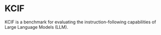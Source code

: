 # KCIF
KCIF is a benchmark for evaluating the instruction-following capabilities of Large Language Models (LLM).
